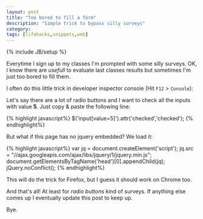 ```yaml
---
layout: post
title: "Too bored to fill a form"
description: "Simple trick to bypass silly surveys"
category: 
tags: [lifehacks,snippets,web]
---
```

{% include JB/setup %}

Everytime I sign up to my classes I'm prompted with some silly surveys. OK, I know there are _usefull_ to evaluate last classes results but sometimes I'm just too bored to fill them. 

I often do this little trick in developer inspector console (Hit `F12` > `Console`):

Let's say there are a lot of radio buttons and I want to check all the inputs with value **5**. Just copy & paste the following line:

{% highlight javascript%}
$('input[value=5]').attr('checked','checked');
{% endhighlight%}


But what if this page has no jquery embedded? We load it:

{% highlight javascript%}
var jq = document.createElement('script');
jq.src = "//ajax.googleapis.com/ajax/libs/jquery/1/jquery.min.js";
document.getElementsByTagName('head')[0].appendChild(jq);
jQuery.noConflict();
{% endhighlight%}

This will do the trick for Firefox, but I guess it should work on Chrome too.

And that's all! At least for _radio_ _buttons_ kind of surveys. If anything else comes up I eventually update this post to keep up.

Bye.



